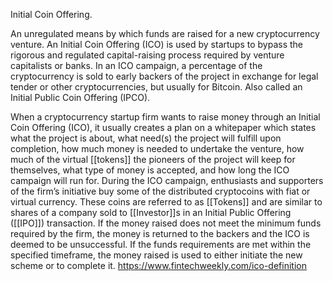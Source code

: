 Initial Coin Offering.

An unregulated means by which funds are raised for a new cryptocurrency venture. An Initial Coin Offering (ICO) is used by startups to bypass the rigorous and regulated capital-raising process required by venture capitalists or banks. In an ICO campaign, a percentage of the cryptocurrency is sold to early backers of the project in exchange for legal tender or other cryptocurrencies, but usually for Bitcoin. Also called an Initial Public Coin Offering (IPCO).

When a cryptocurrency startup firm wants to raise money through an Initial Coin Offering (ICO), it usually creates a plan on a whitepaper which states what the project is about, what need(s) the project will fulfill upon completion, how much money is needed to undertake the venture, how much of the virtual [[tokens]] the pioneers of the project will keep for themselves, what type of money is accepted, and how long the ICO campaign will run for. During the ICO campaign, enthusiasts and supporters of the firm’s initiative buy some of the distributed cryptocoins with fiat or virtual currency. These coins are referred to as [[Tokens]] and are similar to shares of a company sold to [[Investor]]s in an Initial Public Offering ([[IPO]]) transaction. If the money raised does not meet the minimum funds required by the firm, the money is returned to the backers and the ICO is deemed to be unsuccessful. If the funds requirements are met within the specified timeframe, the money raised is used to either initiate the new scheme or to complete it.
https://www.fintechweekly.com/ico-definition